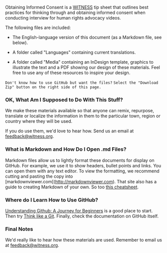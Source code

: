 Obtaining Informed Consent is a [WITNESS](http://witness.org) tip sheet that outlines best practices for thinking through and obtaining informed consent when conducting interview for human rights advocacy videos.

The following files are included:

* The English-language version of this document (as a Markdown file, see below).

* A folder called "Languages" containing current translations.

* A folder called "Media" containing an InDesign template, graphics to illustrate the text and a PDF showing our design of these materials. Feel free to use any of these resources to inspire your design.

``` Don't know how to use GitHub but want the files? ```
``` Select the "Download Zip" button on the right side of this page. ```

### OK, What Am I Supposed to Do With This Stuff?

We make these materials available so that anyone can remix, repurpose, translate or localize the information in them to the particular town, region or country where they will be used.

If you do use them, we'd love to hear how. Send us an email at feedback@witness.org.

### What is Markdown and How Do I Open .md Files?

Markdown files allow us to lightly format these documents for display on GitHub. For example, we use it to show headers, bullet points and links. You can open them with any text editor. To view the formatting, we recommend cutting and pasting the copy into [markdownviewer.com[(http://markdownviewer.com). That site also has a guide to creating Markdown of your own. So too [this cheatsheet](https://github.com/adam-p/markdown-here/wiki/Markdown-Cheatsheet).

### Where do I Learn How to Use GitHub?

[Understanding Github: A Journey for Beginners](http://readwrite.com/2013/09/30/understanding-github-a-journey-for-beginners-part-1) is a good place to start. Then try [Think like a Git](http://think-like-a-git.net/). Finally, check the documentation on GitHub itself.

### Final Notes
We'd really like to hear how these materials are used. Remember to email us at feedback@witness.org.